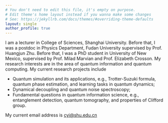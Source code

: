```yaml
---
# You don't need to edit this file, it's empty on purpose.
# Edit theme's home layout instead if you wanna make some changes
# See: https://jekyllrb.com/docs/themes/#overriding-theme-defaults
layout: single
author_profile: true
---
```


I am a lecturer in College of Sciences, Shanghai University. Before that, I was a postdoc in Physics Department, Fudan University supervised by Prof. Huangjun Zhu. Before that, I was a PhD student in University of New Mexico, supervised by Prof. Milad Marvian and Prof. Elizabeth Crosson. My research interests are in the area of quantum information and quantum computing.  My current research projects include

- Quantum simulation and its applications, e.g., Trotter-Suzuki formula, quantum phase estimation, and learning tasks in quantum dynamics;
- Dynamical decoupling and quantum noise spectroscopy;
- Fundamental questions in quantum information science, e.g., entanglement detection, quantum tomography, and properties of Clifford group.

My current email address is cyi@shu.edu.cn
